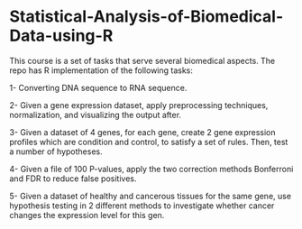 # Statistical-Analysis-of-Biomedical-Data-using-R
This course is a set of tasks that serve several biomedical aspects. The repo has R implementation of the following tasks:

1- Converting DNA sequence to RNA sequence.

2- Given a gene expression dataset, apply preprocessing techniques, normalization, and visualizing the output after.

3- Given a dataset of 4 genes, for each gene, create 2 gene expression profiles which are condition and control, to satisfy a set of rules. Then, test a number of hypotheses. 

4- Given a file of 100 P-values, apply the two correction methods Bonferroni and FDR to reduce false positives.

5- Given a dataset of healthy and cancerous tissues for the same gene, use hypothesis testing in 2 different methods to investigate whether cancer changes the expression level for this gen.

